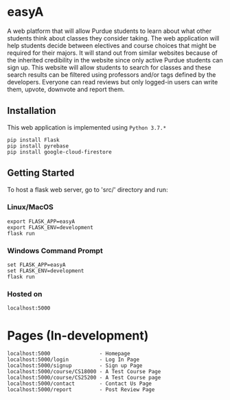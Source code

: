 # easyA

A web platform that will allow Purdue students to learn about what other
students think about classes they consider taking. The web application will help students decide
between electives and course choices that might be required for their majors. It will stand out
from similar websites because of the inherited credibility in the website since only active Purdue
students can sign up. This website will allow students to search for classes and these search
results can be filtered using professors and/or tags defined by the developers. Everyone can read
reviews but only logged-in users can write them, upvote, downvote and report them.

## Installation

This web application is implemented using `Python 3.7.*`
```
pip install Flask
pip install pyrebase
pip install google-cloud-firestore
```

## Getting Started

To host a flask web server, go to 'src/' directory and run:
### Linux/MacOS
```
export FLASK_APP=easyA
export FLASK_ENV=development
flask run
```
### Windows Command Prompt
```
set FLASK_APP=easyA
set FLASK_ENV=development
flask run
```

### Hosted on
`localhost:5000`

# Pages (In-development)
```
localhost:5000                - Homepage
localhost:5000/login          - Log In Page
localhost:5000/signup         - Sign up Page
localhost:5000/course/CS18000 - A Test Course Page
localhost:5000/course/CS25200 - A Test Course page
localhost:5000/contact        - Contact Us Page
localhost:5000/report         - Post Review Page
```
